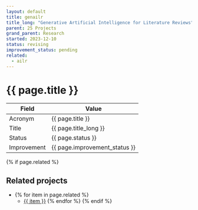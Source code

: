 ```yaml
---
layout: default
title: genailr
title_long: "Generative Artificial Intelligence for Literature Reviews"
parent: 25 Projects
grand_parent: Research
started: 2023-12-10
status: revising
improvement_status: pending
related:
  - ailr
---
```


# {{ page.title }}

Field               | Value
------------------- | ----------------------------------
Acronym             | {{ page.title }}
Title               | {{ page.title_long }}
Status              | {{ page.status }}
Improvement         | {{ page.improvement_status }}

{% if page.related %}
## Related projects 

- {% for item in page.related %}
  - <a href="{{ item }}">{{ item }}</a>
{% endfor %}
{% endif %}

